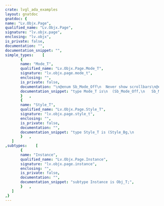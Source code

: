 ```yaml
---
crate: lvgl_ada_examples
layout: gnatdoc
gnatdoc: {
name: "Lv.Objx.Page",
qualified_name: "Lv.Objx.Page",
signature: "lv.objx.page",
enclosing: "lv.objx",
is_private: false,
documentation: "",
documentation_snippet: "",
simple_types:    [
       {
       name: "Mode_T",
       qualified_name: "Lv.Objx.Page.Mode_T",
       signature: "lv.objx.page.mode_t",
       enclosing: "",
       is_private: false,
       documentation: "\n@enum Sb_Mode_Off\n  Never show scrollbars\n@enum Sb_Mode_On\n  Always show scrollbars\n@enum Sb_Mode_Drag\n  Show scrollbars when page is being dragged\n@enum Sb_Mode_Auto\n  Show scrollbars when the scrollable container is large enough to be scrolled\n@enum Sb_Mode_Hide\n  Hide the scroll bar temporally\n@enum Sb_Mode_Unhide\n  Unhide the previously hidden scrollbar. Recover it's type too",
       documentation_snippet: "type Mode_T is\n  (Sb_Mode_Off,\n   Sb_Mode_On,\n   Sb_Mode_Drag,\n   Sb_Mode_Auto,\n   Sb_Mode_Hide,\n   Sb_Mode_Unhide);",
       }   ,
       {
       name: "Style_T",
       qualified_name: "Lv.Objx.Page.Style_T",
       signature: "lv.objx.page.style_t",
       enclosing: "",
       is_private: false,
       documentation: "",
       documentation_snippet: "type Style_T is (Style_Bg,\n                 Style_Scrl,\n                 Style_Sb);",
       }   ,
   ]
,subtypes:    [
       {
       name: "Instance",
       qualified_name: "Lv.Objx.Page.Instance",
       signature: "lv.objx.page.instance",
       enclosing: "",
       is_private: false,
       documentation: "",
       documentation_snippet: "subtype Instance is Obj_T;",
       }   ,
   ]
,}
---
```

